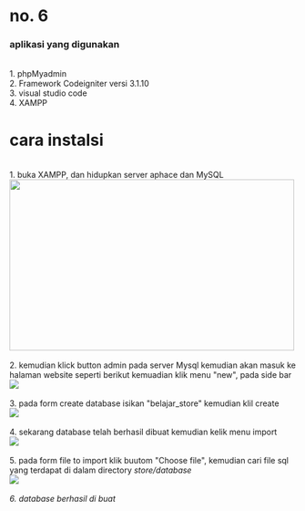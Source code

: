 <h1>no. 6</h1>
<h3>aplikasi yang digunakan</h3><br>
1. phpMyadmin<br>
2. Framework Codeigniter versi 3.1.10<br>
3. visual studio code<br>
4. XAMPP<br>

<h1>cara instalsi</h1><br>
1. buka XAMPP, dan hidupkan server aphace dan MySQL<br>
<img src="https://user-images.githubusercontent.com/57344019/77226306-decf6400-6ba9-11ea-930e-c767dc1ff5b4.jpg" height="300px" width="500px;"><br><br>
2.  kemudian klick button admin pada server Mysql kemudian akan masuk ke halaman website seperti berikut kemuadian klik menu "new", pada side bar<br>
<img src="https://user-images.githubusercontent.com/57344019/77226472-37ebc780-6bab-11ea-8857-e2021dd8d8c6.jpg"><br><br>
3. pada form create database isikan "belajar_store" kemudian klil create<br>
<img src="https://user-images.githubusercontent.com/57344019/77226586-10492f00-6bac-11ea-9c1b-3fbc5885087a.jpg"><br><br>
4. sekarang database telah berhasil dibuat kemudian kelik menu import<br>
<img src="https://user-images.githubusercontent.com/57344019/77226694-e5130f80-6bac-11ea-987e-d1dc08c6b631.jpg"><br><br>
5. pada form file to import klik buutom "Choose file", kemudian cari file sql yang terdapat di dalam directory <i>store/database<i><br>
<img src="https://user-images.githubusercontent.com/57344019/77226805-9dd94e80-6bad-11ea-9b79-9b099fa7ea99.jpg"><br><br>
6. database berhasil di buat


